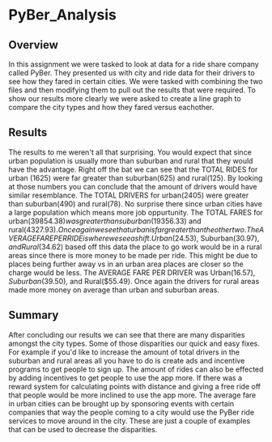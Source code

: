 # PyBer_Analysis
## Overview
In this assignment we were tasked to look at data for a ride share company called PyBer. They presented us with city and ride data for their drivers to see how they fared in certain cities. We were tasked with combining the two files and then modifying them to pull out the results that were required. To show our results more clearly we were asked to create a line graph to compare the city types and how they fared versus eachother.
## Results
The results to me weren't all that surprising. You would expect that since urban population is usually more than suburban and rural that they would have the advantage. Right off the bat we can see that the TOTAL RIDES for urban (1625) were far greater than suburban(625) and rural(125). By looking at those numbers you can conclude that the amount of drivers would have similar resemblance. The TOTAL DRIVERS for urban(2405) were greater than suburban(490) and rural(78). No surprise there since urban cities have a large population which means more job oppurtunity. The TOTAL FARES for urban($39854.38) was greater than suburban($19356.33) and rural($4327.93). Once again we see that urban is far greater than the other two. The AVERAGE FARE PER RIDE is where we see a shift. Urban($24.53), Suburban($30.97), and Rural($34.62) based off this data the place to go work would be in a rural areas since there is more money to be made per ride. This might be due to places being further away vs in an urban area places are closer so the charge would be less. The AVERAGE FARE PER DRIVER was Urban($16.57), Suburban($39.50), and Rural($55.49). Once again the drivers for rural areas made more money on average than urban and suburban areas. 
## Summary
After concluding our results we can see that there are many disparities amongst the city types. Some of those disparities our quick and easy fixes. For example if you'd like to increase the amount of total drivers in the suburban and rural areas all you have to do is create ads and incentive programs to get people to sign up. The amount of rides can also be effected by adding incentives to get people to use the app more. If there was a reward system for calculating points with distance and giving a free ride off that people would be more inclined to use the app more. The average fare in urban cities can be brought up by sponsoring events with certain companies that way the people coming to a city would use the PyBer ride services to move around in the city. These are just a couple of examples that can be used to decrease the disparities. 
